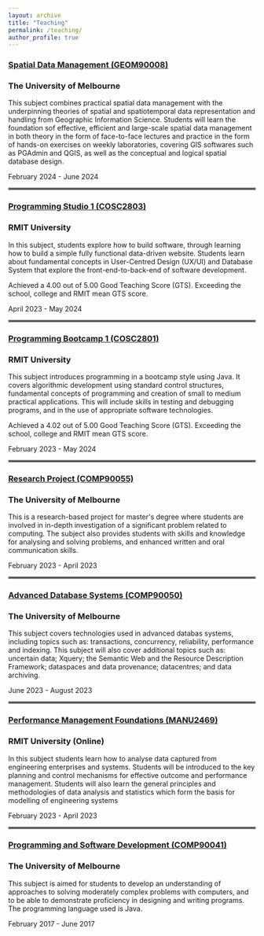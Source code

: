 ```yaml
---
layout: archive
title: "Teaching"
permalink: /teaching/
author_profile: true
---
```


### [Spatial Data Management (GEOM90008)](https://handbook.unimelb.edu.au/subjects/geom90008)

### The University of Melbourne 

This subject combines practical spatial data management with the underpinning theories of spatial and spatiotemporal data representation and handling from Geographic Information Science. Students will learn the foundation sof effective, efficient and large-scale spatial data management in both theory in the form of face-to-face lectures and practice in the form of hands-on exercises on weekly laboratories, covering GIS softwares such as PGAdmin and QGIS, as well as the conceptual and logical spatial database design. 

February 2024 - June 2024

<hr style="border:2px solid gray">

### [Programming Studio 1 (COSC2803)](http://www1.rmit.edu.au/courses/054081)

### RMIT University

In this subject, students explore how to build software, through learning how to build a simple fully functional data-driven website. Students learn about fundamental concepts in User-Centred Design (UX/UI) and Database System that explore the front-end-to-back-end of software development. 

Achieved a 4.00 out of 5.00 Good Teaching Score (GTS). Exceeding the school, college and RMIT mean GTS score. 

April 2023 - May 2024

<hr style="border:2px solid gray">

### [Programming Bootcamp 1 (COSC2801)](http://www1.rmit.edu.au/courses/054079)

### RMIT University

This subject introduces programming in a bootcamp style using Java. It covers algorithmic development using standard control structures, fundamental concepts of programming and creation of small to medium practical applications. This will include skills in testing and debugging programs, and in the use of appropriate software technologies. 

Achieved a 4.02 out of 5.00 Good Teaching Score (GTS). Exceeding the school, college and RMIT mean GTS score. 

February 2023 - May 2024 

<hr style="border:2px solid gray">

### [Research Project (COMP90055)](https://handbook.unimelb.edu.au/2023/subjects/comp90055)

### The University of Melbourne 

This is a research-based project for master's degree where students are involved in in-depth investigation of a significant problem related to computing. The subject also provides students with skills and knowledge for analysing and solving problems, and enhanced written and oral communication skills.

February 2023 - April 2023

<hr style="border:2px solid gray">

### [Advanced Database Systems (COMP90050)](https://handbook.unimelb.edu.au/2023/subjects/comp90050)

### The University of Melbourne

This subject covers technologies used in advanced databas systems, including topics such as: transactions, concurrency, reliability, performance and indexing. This subject will also cover additional topics such as: uncertain data; Xquery; the Semantic Web and the Resource Description Framework; dataspaces and data provenance; datacentres; and data archiving.

June 2023 - August 2023 

<hr style="border:2px solid gray">

### [Performance Management Foundations (MANU2469)](http://www1.rmit.edu.au/browse/;CURPOS=1?STYPE=ENTIRE&CLOCATION=Study+at+RMIT%2F&QRY=%2Btype%3Dflexible+%2Bsubtype%3Dheparta+%2Bkeywords%3D%28MANU2469%29+&subject=MANU2469&title=&Search=Search)

### RMIT University (Online)

In this subject students learn how to analyse data captured from engineering enterprises and systems. Students will be introduced to the key planning and control mechanisms for effective outcome and performance management. Students will also learn the general principles and methodologies of data analysis and statistics which form the basis for modelling of engineering systems

February 2023 - April 2023

<hr style="border:2px solid gray">

### [Programming and Software Development (COMP90041)](https://handbook.unimelb.edu.au/2017/subjects/comp90041)

### The University of Melbourne

This subject is aimed for students to develop an understanding of approaches to solving moderately complex problems with computers, and to be able to demonstrate proficiency in designing and writing programs. The programming language used is Java. 

February 2017 - June 2017



